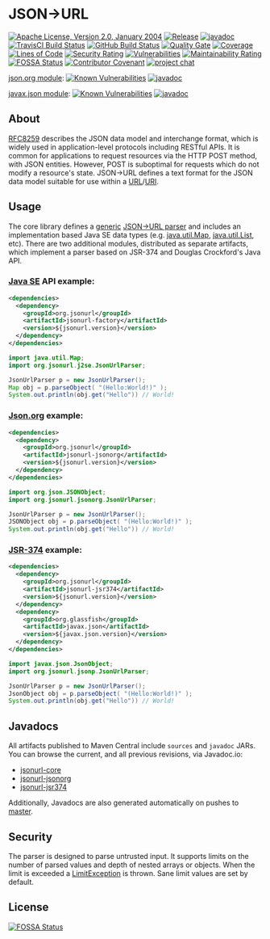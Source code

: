 # JSON&#x2192;URL
[![Apache License, Version 2.0, January 2004](https://img.shields.io/github/license/jsonurl/jsonurl-java.svg?label=License)](https://www.apache.org/licenses/LICENSE-2.0)
[![Release](https://img.shields.io/github/release/jsonurl/jsonurl-java.svg?label=Release)](https://search.maven.org/search?q=g:org.jsonurl)
[![javadoc](https://javadoc.io/badge2/org.jsonurl/jsonurl-core/javadoc.svg)](https://javadoc.io/doc/org.jsonurl/jsonurl-core)
[![TravisCI Build Status](https://travis-ci.com/jsonurl/jsonurl-java.svg?branch=master)](https://travis-ci.com/jsonurl/jsonurl-java)
[![GitHub Build Status](https://github.com/jsonurl/jsonurl-java/workflows/ci/badge.svg)](https://github.com/jsonurl/jsonurl-java/actions?query=workflow%3Aci)
[![Quality Gate](https://sonarcloud.io/api/project_badges/measure?project=jsonurl-java&metric=alert_status)](https://sonarcloud.io/dashboard?id=jsonurl-java)
[![Coverage](https://sonarcloud.io/api/project_badges/measure?project=jsonurl-java&metric=coverage)](https://sonarcloud.io/dashboard?id=jsonurl-java)
[![Lines of Code](https://sonarcloud.io/api/project_badges/measure?project=jsonurl-java&metric=ncloc)](https://sonarcloud.io/dashboard?id=jsonurl-java)
[![Security Rating](https://sonarcloud.io/api/project_badges/measure?project=jsonurl-java&metric=security_rating)](https://sonarcloud.io/dashboard?id=jsonurl-java)
[![Vulnerabilities](https://sonarcloud.io/api/project_badges/measure?project=jsonurl-java&metric=vulnerabilities)](https://sonarcloud.io/dashboard?id=jsonurl-java)
[![Maintainability Rating](https://sonarcloud.io/api/project_badges/measure?project=jsonurl-java&metric=sqale_rating)](https://sonarcloud.io/dashboard?id=jsonurl-java)
[![FOSSA Status](https://app.fossa.io/api/projects/git%2Bgithub.com%2Fjsonurl%2Fjsonurl-java.svg?type=shield)](https://app.fossa.io/projects/git%2Bgithub.com%2Fjsonurl%2Fjsonurl-java?ref=badge_shield)
[![Contributor Covenant](https://img.shields.io/badge/Contributor%20Covenant-v2.0%20adopted-ff69b4.svg)](CODE_OF_CONDUCT.md)
[![project chat](https://img.shields.io/badge/zulip-join_chat-brightgreen.svg)](https://jsonurl.zulipchat.com/)

[json.org module][jsonorg-module]: [![Known Vulnerabilities](https://snyk.io/test/github/jsonurl/jsonurl-java/badge.svg?targetFile=module/jsonurl-jsonorg/pom.xml)](https://snyk.io/test/github/jsonurl/jsonurl-java?targetFile=module/jsonurl-jsonorg/pom.xml)
[![javadoc](https://javadoc.io/badge2/org.jsonurl/jsonurl-jsonorg/javadoc.svg)](https://javadoc.io/doc/org.jsonurl/jsonurl-jsonorg)

[javax.json module][jsr374-module]: [![Known Vulnerabilities](https://snyk.io/test/github/jsonurl/jsonurl-java/badge.svg?targetFile=module/jsonurl-jsr374/pom.xml)](https://snyk.io/test/github/jsonurl/jsonurl-java?targetFile=module/jsonurl-jsr374/pom.xml)
[![javadoc](https://javadoc.io/badge2/org.jsonurl/jsonurl-jsr374/javadoc.svg)](https://javadoc.io/doc/org.jsonurl/jsonurl-jsr374) 

## About
[RFC8259][RFC8259] describes the JSON data model and interchange format, which is widely
used in application-level protocols including RESTful APIs. It is common for
applications to request resources via the HTTP POST method, with JSON entities.
However, POST is suboptimal for requests which do not modify a resource's
state. JSON&#x2192;URL defines a text format for the JSON data model suitable
for use within a [URL][RFC1738]/[URI][RFC3986].

## Usage
The core library defines a [generic][java-generic]
[JSON->URL parser][parser] and includes an implementation based Java SE
data types (e.g. [java.util.Map][java-map], [java.util.List][java-list], etc).
There are two additional modules, distributed as separate artifacts, which
implement a parser based on JSR-374 and Douglas Crockford's Java API.

### [Java SE][java-util] API example:

```xml
<dependencies>
  <dependency>
    <groupId>org.jsonurl</groupId>
    <artifactId>jsonurl-factory</artifactId>
    <version>${jsonurl.version}</version>
  </dependency>
</dependencies>
```
```java
import java.util.Map;
import org.jsonurl.j2se.JsonUrlParser;

JsonUrlParser p = new JsonUrlParser();
Map obj = p.parseObject( "(Hello:World!)" );
System.out.println(obj.get("Hello")) // World!
```

### [Json.org][javadoc-org-json] example:

```xml
<dependencies>
  <dependency>
    <groupId>org.jsonurl</groupId>
    <artifactId>jsonurl-jsonorg</artifactId>
    <version>${jsonurl.version}</version>
  </dependency>
</dependencies>
```
```java
import org.json.JSONObject;
import org.jsonurl.jsonorg.JsonUrlParser;

JsonUrlParser p = new JsonUrlParser();
JSONObject obj = p.parseObject( "(Hello:World!)" );
System.out.println(obj.get("Hello")) // World!
```

### [JSR-374][javadoc-javax-json] example:

```xml
<dependencies>
  <dependency>
    <groupId>org.jsonurl</groupId>
    <artifactId>jsonurl-jsr374</artifactId>
    <version>${jsonurl.version}</version>
  </dependency>
  <dependency>
    <groupId>org.glassfish</groupId>
    <artifactId>javax.json</artifactId>
    <version>${javax.json.version}</version>
  </dependency>
</dependencies>
```
```java
import javax.json.JsonObject;
import org.jsonurl.jsonp.JsonUrlParser;

JsonUrlParser p = new JsonUrlParser();
JsonObject obj = p.parseObject( "(Hello:World!)" );
System.out.println(obj.get("Hello")) // World!
```

## Javadocs
All artifacts published to Maven Central include `sources` and `javadoc` JARs.
You can browse the current, and all previous revisions, via Javadoc.io:
  + [jsonurl-core](https://javadoc.io/doc/org.jsonurl/jsonurl-core)
  + [jsonurl-jsonorg](https://javadoc.io/doc/org.jsonurl/jsonurl-jsonorg)
  + [jsonurl-jsr374](https://javadoc.io/doc/org.jsonurl/jsonurl-jsr374)

Additionally, Javadocs are also generated automatically on pushes to
[master](https://jsonurl.github.io/jsonurl-java/). 
  

## Security
The parser is designed to parse untrusted input. It supports limits on
the number of parsed values and depth of nested arrays or objects.
When the limit is exceeded a [LimitException][limit-exception] is thrown.
Sane limit values are set by default. 

## License
[![FOSSA Status](https://app.fossa.io/api/projects/git%2Bgithub.com%2Fjsonurl%2Fjsonurl-java.svg?type=large)](https://app.fossa.io/projects/git%2Bgithub.com%2Fjsonurl%2Fjsonurl-java?ref=badge_large)

[RFC8259]: https://tools.ietf.org/html/rfc8259
[RFC3986]: https://tools.ietf.org/html/rfc3986
[RFC1738]: https://tools.ietf.org/html/rfc1738
[java-generic]: https://docs.oracle.com/javase/tutorial/java/generics/types.html
[parser]: module/jsonurl-core/src/main/java/org/jsonurl/Parser.java
[limit-exception]: module/jsonurl-core/src/main/java/org/jsonurl/LimitException.java
[jsonorg-module]: module/jsonurl-jsonorg/src/main/java/org/jsonurl/jsonorg/JsonUrlParser.java
[jsr374-module]: module/jsonurl-jsr374/src/main/java/org/jsonurl/jsonp/JsonUrlParser.java
[java-map]: https://docs.oracle.com/javase/8/docs/api/java/util/Map.html
[java-list]: https://docs.oracle.com/javase/8/docs/api/java/util/List.html
[javadoc-org-json]: https://javadoc.io/doc/org.json/json/
[javadoc-javax-json]: https://javadoc.io/doc/javax.json/javax.json-api/
[java-util]: https://docs.oracle.com/javase/8/docs/api/java/util/

